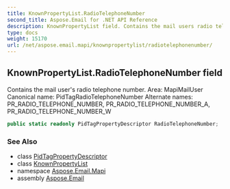 ```yaml
---
title: KnownPropertyList.RadioTelephoneNumber
second_title: Aspose.Email for .NET API Reference
description: KnownPropertyList field. Contains the mail users radio telephone number. Area MapiMailUser Canonical name PidTagRadioTelephoneNumber Alternate names PR_RADIO_TELEPHONE_NUMBER PR_RADIO_TELEPHONE_NUMBER_A PR_RADIO_TELEPHONE_NUMBER_W
type: docs
weight: 15170
url: /net/aspose.email.mapi/knownpropertylist/radiotelephonenumber/
---
```

## KnownPropertyList.RadioTelephoneNumber field

Contains the mail user's radio telephone number. Area: MapiMailUser Canonical name: PidTagRadioTelephoneNumber Alternate names: PR_RADIO_TELEPHONE_NUMBER, PR_RADIO_TELEPHONE_NUMBER_A, PR_RADIO_TELEPHONE_NUMBER_W

```csharp
public static readonly PidTagPropertyDescriptor RadioTelephoneNumber;
```

### See Also

* class [PidTagPropertyDescriptor](../../pidtagpropertydescriptor/)
* class [KnownPropertyList](../)
* namespace [Aspose.Email.Mapi](../../knownpropertylist/)
* assembly [Aspose.Email](../../../)


